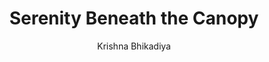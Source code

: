 ---
#YAML part
layout: post
title: Serenity Beneath the Canopy
author: Krishna Bhikadiya 
description: "A tranquil moment captured beneath the soft shade of towering trees"
categories: pictures
image: "/blog/assets/images/Pictures/Flowers2-Krishna_Bhikadiya.jpg"
---